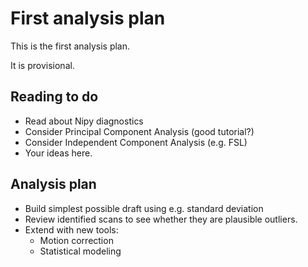 # First analysis plan

This is the first analysis plan.

It is provisional.

## Reading to do

* Read about Nipy diagnostics
* Consider Principal Component Analysis (good tutorial?)
* Consider Independent Component Analysis (e.g. FSL)
* Your ideas here.

## Analysis plan

* Build simplest possible draft using e.g. standard deviation
* Review identified scans to see whether they are plausible outliers.
* Extend with new tools:
    * Motion correction
    * Statistical modeling
